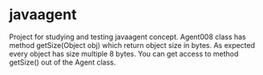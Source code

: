 # javaagent
Project for studying and testing javaagent concept. Agent008 class has method getSize(Object obj) which return object size in bytes. As expected every object has size multiple 8 bytes. You can get access to method getSize() out of the Agent class.
